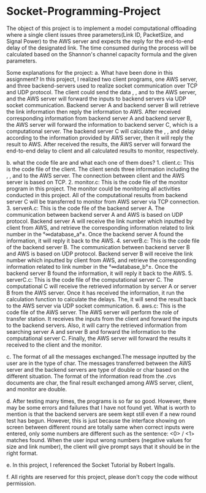 # Socket-Programming-Project
The object of this project is to implement a model computational offloading where a single client issues three parameters(Link ID, PacketSize, and Signal Power) to the AWS server and expects the reply for the end-to-end delay of the designated link. The time consumed during the process will be calculated based on the Shannon's channel capacity formula and the given parameters.  

Some explanations for the project:
a. What have been done in this assignment?
    In this project, I realized two client programs, one AWS server, and three backend-servers used to realize socket communication over TCP and UDP protocol. The client could send the data <link number>, <size>, and <power> to the AWS server, and the AWS server will forward the inputs to backend servers via UDP socket communication. Backend server A and backend server B will retrieve the link information then reply the information to AWS. After received corresponding information from backend server A and backend server B, the AWS server will forward the information to backend server C, which is a computational server. The backend server C will calculate the <transmission delay>, <propagation delay>, and <end-to-end> delay according to the information provided by AWS server, then it will reply the result to AWS. After received the results, the AWS server will forward the end-to-end delay to client and all calculated results to monitor, respectively.
    
b. what the code file are and what each one of them does? 
	1.	client.c: This is the code file of the client. The client sends three information including the <link number>, <size>, and <power> to the AWS server. The connection between client and the AWS server is based on TCP.
	2.	monitor.c: This is the code file of the monitor program in this project. The monitor could be monitoring all activities conducted in this project. All of the computational results from backend server C will be transferred to monitor from AWS server via TCP connection.
  	3.	serverA.c: This is the code file of the backend server A. The communication between backend server A and AWS is based on UDP protocol. Backend server A will receive the link number which inputted by client from AWS, and retrieve the corresponding information related to link number in the °∞database_a°±. Once the backend server A found the information, it will reply it back to the AWS. 
	4.	serverB.c: This is the code file of the backend server B. The communication between backend server B and AWS is based on UDP protocol. Backend server B will receive the link number which inputted by client from AWS, and retrieve the corresponding information related to link number in the °∞database_b°±. Once the backend server B found the information, it will reply it back to the AWS. 
	5.	serverC.c: This is the code file of the computational server C. The computational C will receive the retrieved information by server A or server B from the AWS server. Once it has received the information, it run the calculation function to calculate the delays. The, it will send the result back to the AWS server via UDP socket communication.
 	6.	aws.c: This is the code file of the AWS server. The AWS server will perform the role of transfer station. It receives the inputs from the client and forward the inputs to the backend servers. Also, it will carry the retrieved information from searching server A and server B and forward the information to the computational server C. Finally, the AWS server will forward the results it received to the client and the monitor. 
  
c. The format of all the messages exchanged.The message inputted by the user are in the type of char. The messages transferred between the AWS server and the backend servers are type of double or char based on the different situation. The format of the information read from the .cvs documents are char, the final result exchanged among AWS server, client, and monitor are double.

d. After testing many times, the programs is so far so good. However, there may be some errors and failures that I have not found yet. What is worth to mention is that the backend servers are seem kept still even if a new round test has begun. However, this is just because the interface showing on screen between different round are totally same when correct inputs were entered, only some numbers are different such as the sentence: <0> / <1> matches found.  When the user input wrong numbers (negative values for size and link number), the client will give prompt says that it should be in the right format.

e. In this project, I referenced the Socket Tutorial by Robert Ingalls. 

f. All rights are reserved for this project, please don't copy the code without permission.
